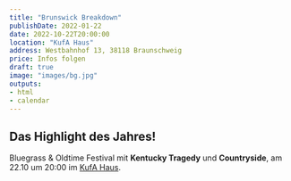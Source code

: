 ```yaml
---
title: "Brunswick Breakdown"
publishDate: 2022-01-22
date: 2022-10-22T20:00:00
location: "KufA Haus"
address: Westbahnhof 13, 38118 Braunschweig
price: Infos folgen
draft: true
image: "images/bg.jpg"
outputs:
- html
- calendar
---
```


## Das Highlight des Jahres!

Bluegrass & Oldtime Festival mit **Kentucky Tragedy** und **Countryside**, am 22.10 um 20:00 im [KufA Haus](https://kufa.haus/).
